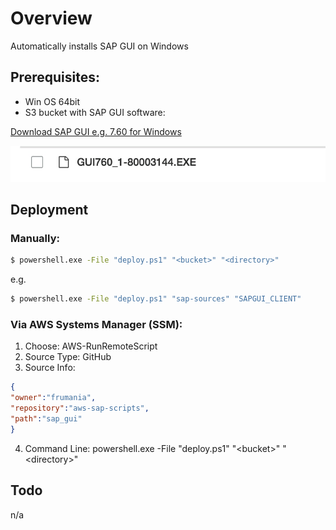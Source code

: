 # Overview

Automatically installs SAP GUI on Windows

## Prerequisites:

- Win OS 64bit
- S3 bucket with SAP GUI software:

[Download SAP GUI e.g. 7.60 for Windows](https://launchpad.support.sap.com/#/softwarecenter/template/products/%20_APP=00200682500000001943&_EVENT=DISPHIER&HEADER=Y&FUNCTIONBAR=N&EVENT=TREE&NE=NAVIGATE&ENR=73554900100200007184&V=MAINT&TA=ACTUAL&PAGE=SEARCH/SAP%20GUI%20FOR%20WINDOWS%207.60%20CORE)

![image](software.jpg)

## Deployment

### Manually:

```cmd
$ powershell.exe -File "deploy.ps1" "<bucket>" "<directory>"
```

e.g.

```cmd
$ powershell.exe -File "deploy.ps1" "sap-sources" "SAPGUI_CLIENT"
```


### Via AWS Systems Manager (SSM):

1) Choose: AWS-RunRemoteScript
2) Source Type: GitHub
3) Source Info:
```json
{
"owner":"frumania",
"repository":"aws-sap-scripts",
"path":"sap_gui"
}
```
4) Command Line: powershell.exe -File "deploy.ps1" "\<bucket\>" "\<directory\>"

## Todo

n/a